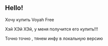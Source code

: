 ## Hello!

Хочу купить Voyah Free

Хэй ХЭй ХЭй, у меня получится его купить!!!

Точно точно , тянем инфу в локальную версию
